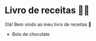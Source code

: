 # Livro de receitas :woman_cook:

Olá! Bem vindo ao meu livro de receitas :wave:

- Bolo de chocolate
